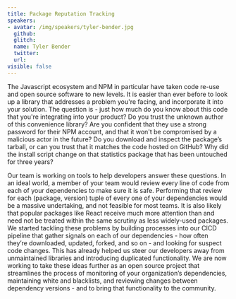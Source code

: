 ```yaml
---
title: Package Reputation Tracking
speakers:
- avatar: /img/speakers/tyler-bender.jpg
  github:
  glitch:
  name: Tyler Bender
  twitter:
  url:
visible: false
---
```


The Javascript ecosystem and NPM in particular have taken code re-use and open source software to new levels. It is easier than ever before to look up a library that addresses a problem you're facing, and incorporate it into your solution. The question is - just how much do you know about this code that you're integrating into your product? Do you trust the unknown author of this convenience library? Are you confident that they use a strong password for their NPM account, and that it won't be compromised by a malicious actor in the future? Do you download and inspect the package’s tarball, or can you trust that it matches the code hosted on GitHub? Why did the install script change on that statistics package that has been untouched for three years?

Our team is working on tools to help developers answer these questions. In an ideal world, a member of your team would review every line of code from each of your dependencies to make sure it is safe. Performing that review for each (package, version) tuple of every one of your dependencies would be a massive undertaking, and not feasible for most teams. It is also likely that popular packages like React receive much more attention than and need not be treated within the same scrutiny as less widely-used packages. We started tackling these problems by building processes into our CICD pipeline that gather signals on each of our dependencies - how often they’re downloaded, updated, forked, and so on - and looking for suspect code changes. This has already helped us steer our developers away from unmaintained libraries and introducing duplicated functionality. We are now working to take these ideas further as an open source project that streamlines the process of monitoring of your organization’s dependencies, maintaining white and blacklists, and reviewing changes between dependency versions - and to bring that functionality to the community.

